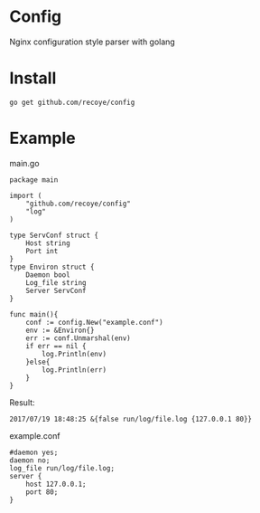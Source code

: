 # Config
Nginx configuration style parser with golang

# Install
```
go get github.com/recoye/config
```

# Example
main.go

```
package main

import (
    "github.com/recoye/config"
    "log"
)

type ServConf struct {
    Host string
    Port int
}
type Environ struct {
    Daemon bool
    Log_file string
    Server ServConf
}

func main(){
    conf := config.New("example.conf")
    env := &Environ{}
    err := conf.Unmarshal(env)
    if err == nil {
        log.Println(env)
    }else{
        log.Println(err)
    }
}

```

Result:
```
2017/07/19 18:48:25 &{false run/log/file.log {127.0.0.1 80}}
```

example.conf

```
#daemon yes;
daemon no;
log_file run/log/file.log;
server {
    host 127.0.0.1;
    port 80;
}
```

